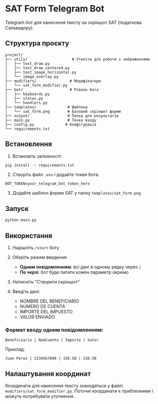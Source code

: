 # SAT Form Telegram Bot

Telegram бот для нанесення тексту на скріншот SAT (податкова Сальвадору).

## Структура проєкту

```
project/
├── utils/                    # Утиліти для роботи з зображеннями
│   ├── text_draw.py
│   ├── text_draw_centered.py
│   ├── text_image_horizontal.py
│   └── image_overlay.py
├── modifiers/               # Модифікатори
│   └── sat_form_modifier.py
├── bot/                     # Рівень бота
│   ├── keyboards.py
│   ├── states.py
│   └── handlers.py
├── templates/              # Шаблони
│   └── sat_form.png        # Базовий скріншот форми
├── output/                 # Папка для результатів
├── main.py                 # Точка входу
├── config.py              # Конфігурація
└── requirements.txt
```

## Встановлення

1. Встановіть залежності:
```bash
pip install -r requirements.txt
```

2. Створіть файл `.env` і додайте токен бота:
```
BOT_TOKEN=your_telegram_bot_token_here
```

3. Додайте шаблон форми SAT у папку `templates/sat_form.png`

## Запуск

```bash
python main.py
```

## Використання

1. Надішліть `/start` боту
2. Оберіть режим введення:
   - **Одним повідомленням**: всі дані в одному рядку через `|`
   - **По черзі**: бот буде питати кожен параметр окремо

3. Натисніть "Створити скріншот"
4. Введіть дані:
   - NOMBRE DEL BENEFICIARIO
   - NUMERO DE CUENTA
   - IMPORTE DEL IMPUESTO
   - VALOR ENVIADO

### Формат вводу одним повідомленням:
```
Beneficiario | NumCuenta | Importe | Valor
```

Приклад:
```
Juan Perez | 1234567890 | 150.50 | 150.50
```

## Налаштування координат

Координати для нанесення тексту знаходяться у файлі `modifiers/sat_form_modifier.py`.
Поточні координати є приблизними і можуть потребувати уточнення.
